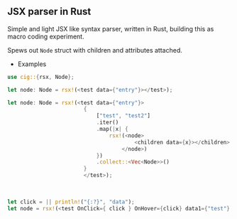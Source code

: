 ## JSX parser in Rust


Simple and light JSX like syntax parser, written in Rust, building this as macro coding experiment.

Spews out `Node` struct with children and attributes attached.



* Examples 

```Rust
use cig::{rsx, Node};

let node: Node = rsx!(<test data={"entry"}></test>);

let node: Node = rsx!(<test data={"entry"}>
                        {
                            ["test", "test2"]
                            .iter()
                            .map(|x| {
                                rsx!(<node>
                                        <children data={x}></children>
                                    </node>)
                            })
                            .collect::<Vec<Node>>()
                        }
                        </test>);
                        
                        
                        
let click = || println!("{:?}", "data");                        
let node = rsx!(<test OnClick={ click } OnHover={click} data1={"test"} data2={"test2"}></test>);                        

```
